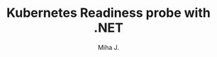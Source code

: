 ﻿---
layout: post
title: Kubernetes Readiness probe with .NET
excerpt_separator: <!--more-->
author: Miha J.
tags: .NET, c#, kubernetes, startup probe
---

